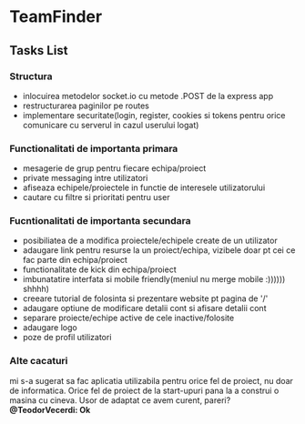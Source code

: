 # TeamFinder

## Tasks List

### Structura

- inlocuirea metodelor socket.io cu metode .POST de la express app
- restructurarea paginilor pe routes
- implementare securitate(login, register, cookies si tokens pentru orice comunicare cu serverul in cazul userului logat)

### Functionalitati de importanta primara

- mesagerie de grup pentru fiecare echipa/proiect
- private messaging intre utilizatori
- afiseaza echipele/proiectele in functie de interesele utilizatorului
- cautare cu filtre si prioritati pentru user

### Fucntionalitati de importanta secundara

- posibiliatea de a modifica proiectele/echipele create de un utilizator
- adaugare link pentru resurse la un proiect/echipa, vizibele doar pt cei ce fac parte din echipa/proiect
- functionalitate de kick din echipa/proiect
- imbunatatire interfata si mobile friendly(meniul nu merge mobile :)))))) shhhh)
- creeare tutorial de folosinta si prezentare website pt pagina de '/'
- adaugare optiune de modificare detalii cont si afisare detalii cont
- separare proiecte/echipe active de cele inactive/folosite
- adaugare logo
- poze de profil utilizatori

### Alte cacaturi

mi s-a sugerat sa fac aplicatia utilizabila pentru orice fel de proiect, nu doar de informatica. Orice fel de proiect de la start-upuri pana la a construi o masina cu cineva. Usor de adaptat ce avem curent, pareri? **@TeodorVecerdi: Ok**

